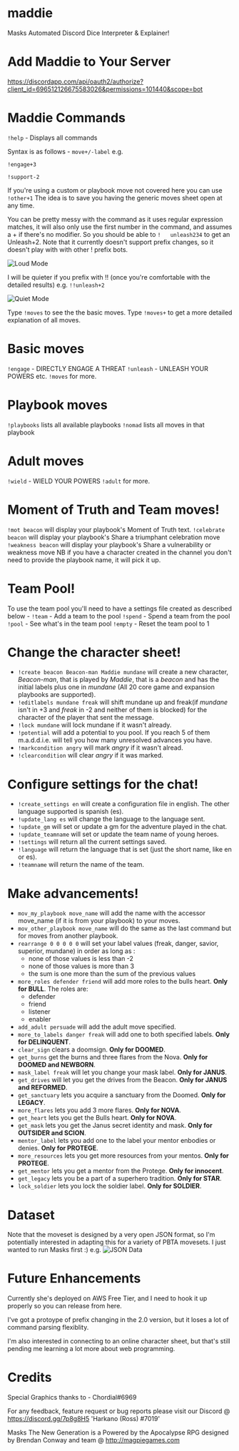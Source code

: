 # maddie

Masks Automated Discord Dice Interpreter &amp; Explainer!

# Add Maddie to Your Server

https://discordapp.com/api/oauth2/authorize?client_id=696512126675583026&permissions=101440&scope=bot

# Maddie Commands 

`!help` - Displays all commands

Syntax is as follows - `move+/-label` e.g.

`!engage+3`

`!support-2`

If you're using a custom or playbook move not covered here you can use `!other+1`
The idea is to save you having the generic moves sheet open at any time.
  
You can be pretty messy with the command as it uses regular expression matches, it will also only use the first number in the command, and assumes a + if there's no modifier.  So you should be able to `!   unleash234` to get an Unleash+2.  Note that it currently doesn't support prefix changes, so it doesn't play with with other ! prefix bots.

![Loud Mode](https://i.imgur.com/MtVp1KM.png "Loud Mode")

I will be quieter if you prefix with !! (once you're comfortable with the detailed results) e.g. `!!unleash+2`

![Quiet Mode](https://i.imgur.com/5iVp7FK.png "Quiet Mode")

Type `!moves` to see the the basic moves.
Type `!moves+` to get a more detailed explanation of all moves.

# Basic moves
`!engage`  - DIRECTLY ENGAGE A THREAT
`!unleash` - UNLEASH YOUR POWERS
etc.
`!moves` for more.

# Playbook moves
`!playbooks` lists all available playbooks
`!nomad` lists all moves in that playbook

# Adult moves
`!wield`     - WIELD YOUR POWERS
`!adult` for more.

# Moment of Truth and Team moves!
`!mot beacon` will display your playbook's Moment of Truth text.
`!celebrate beacon` will display your playbook's Share a triumphant celebration move
`!weakness beacon` will display your playbook's Share a vulnerability or weakness move
NB if you have a character created in the channel you don't need to provide the playbook name, it will pick it up.

# Team Pool!
To use the team pool you'll need to have a settings file created as described below - 
`!team` - Add a team to the pool
`!spend` - Spend a team from the pool
`!pool` - See what's in the team pool
`!empty` - Reset the team pool to 1

# Change the character sheet!
- `!create beacon Beacon-man Maddie mundane` will create a new character, _Beacon-man_, that is played by _Maddie_, that is a _beacon_ and has the initial labels plus one in _mundane_ (All 20 core game and expansion playbooks are supported).
- `!editlabels mundane freak` will shift mundane up and freak(if _mundane_ isn't in +3 and _freak_ in -2 and neither of them is blocked) for the character of the player that sent the message.
- `!lock mundane` will lock mundane if it wasn't already.
- `!potential` will add a potential to you pool. If you reach 5 of them m.a.d.d.i.e. will tell you how many unresolved advances you have.
- `!markcondition angry` will mark _angry_ if it wasn't alread.
- `!clearcondition` will clear _angry_ if it was marked.

# Configure settings for the chat!
- `!create_settings en` will create a configuration file in english. The other language supported is spanish (es).
- `!update_lang es` will change the language to the language sent. 
- `!update_gm` will set or update a gm for the adventure played in the chat.
- `!update_teamname` will set or update the team name of young heroes.
- `!settings` will return all the current settings saved.
- `!language` will return the language that is set (just the short name, like en or es).
- `!teamname` will return the name of the team.

# Make advancements!
- `mov_my_playbook move_name` will add the name with the accessor move_name (if it is from your playbook) to your moves.
- `mov_other_playbook move_name` will do the same as the last command but for moves from another playbook.
- `rearrange 0 0 0 0 0` will set your label values (freak, danger, savior, superior, mundane) in order as long as : 
  - none of those values is less than -2
  - none of those values is more than 3
  - the sum is one more than the sum of the previous values
- `more_roles defender friend` will add more roles to the bulls heart. **Only for BULL**.  The roles are:
  - defender
  - friend
  - listener
  - enabler
- `add_adult persuade` will add the adult move specified.
- `more_to_labels danger freak` will add one to both specified labels. **Only for DELINQUENT**.
- `clear_sign` clears a doomsign. **Only for DOOMED**.
- `get_burns` get the burns and three flares from the Nova. **Only for DOOMED and NEWBORN**. 
- `mask_label freak` will let you change your mask label. **Only for JANUS**.
- `get_drives` will let you get the drives from the Beacon. **Only for JANUS and REFORMED**.
- `get_sanctuary` lets you acquire a sanctuary from the Doomed. **Only for LEGACY**.
- `more_flares` lets you add 3 more flares. **Only for NOVA**.
- `get_heart` lets you get the Bulls heart. **Only for NOVA**.
- `get_mask` lets you get the Janus secret identity and mask. **Only for OUTSIDER and SCION**.
- `mentor_label` lets you add one to the label your mentor enbodies or denies. **Only for PROTEGE**.
- `more_resources` lets you get more resources from your mentos. **Only for PROTEGE**.
- `get_mentor` lets you get a mentor from the Protege. **Only for innocent**.
- `get_legacy` lets you be a part of a superhero tradition. **Only for STAR**.
- `lock_soldier` lets you lock the soldier label. **Only for SOLDIER**.

# Dataset

Note that the moveset is designed by a very open JSON format, so I'm potentially interested in adapting this for a variety of PBTA movesets.  I just wanted to run Masks first :)
e.g.
![JSON Data](https://i.imgur.com/qmUCXWW.png "JSON")

# Future Enhancements

Currently she's deployed on AWS Free Tier, and I need to hook it up properly so you can release from here.

I've got a protoype of prefix changing in the 2.0 version, but it loses a lot of command parsing flexiblity.

I'm also interested in connecting to an online character sheet, but that's still pending me learning a lot more about web programming.

# Credits

Special Graphics thanks to - Chordial#6969

For any feedback, feature request or bug reports please visit our Discord @ https://discord.gg/7p8g8H5 'Harkano (Ross) #7019'

Masks The New Generation is a Powered by the Apocalypse RPG designed by Brendan Conway and team @ http://magpiegames.com
